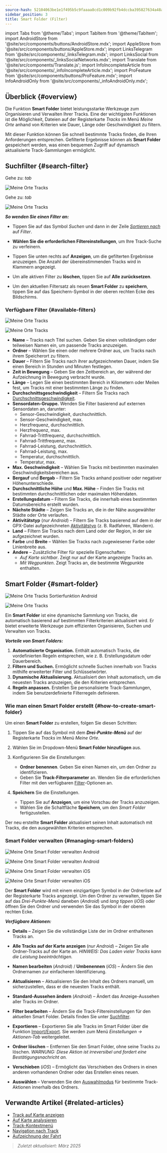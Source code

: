 ```yaml
---
source-hash: 52104063be1e1f495b5c9faaaa8cd1c009b92fb4dccba395827634a48aa85dd8
sidebar_position: 3
title: Smart Folder (Filter)
---
```

import Tabs from '@theme/Tabs';
import TabItem from '@theme/TabItem';
import AndroidStore from '@site/src/components/buttons/AndroidStore.mdx';
import AppleStore from '@site/src/components/buttons/AppleStore.mdx';
import LinksTelegram from '@site/src/components/_linksTelegram.mdx';
import LinksSocial from '@site/src/components/_linksSocialNetworks.mdx';
import Translate from '@site/src/components/Translate.js';
import InfoIncompleteArticle from '@site/src/components/_infoIncompleteArticle.mdx';
import ProFeature from '@site/src/components/buttons/ProFeature.mdx';
import InfoAndroidOnly from '@site/src/components/_infoAndroidOnly.mdx';



## Überblick {#overview}

Die Funktion **Smart Folder** bietet leistungsstarke Werkzeuge zum Organisieren und Verwalten Ihrer Tracks. Eine der wichtigsten Funktionen ist die Möglichkeit, Dateien auf der Registerkarte *Tracks* im Menü *Meine Orte* anhand von Kriterien wie Dauer, Länge oder Geschwindigkeit zu filtern.

Mit dieser Funktion können Sie schnell bestimmte Tracks finden, die Ihren Anforderungen entsprechen. Gefilterte Ergebnisse können als **Smart Folder** gespeichert werden, was einen bequemen Zugriff auf dynamisch aktualisierte Track-Sammlungen ermöglicht.


## Suchfilter {#search-filter}

<Tabs groupId="operating-systems">

<TabItem value="android" label="Android">

Gehe zu: *<Translate android="true" ids="shared_string_menu,shared_string_my_places,shared_string_gpx_files"/> tab*

![Meine Orte Tracks](@site/static/img/personal/tracks/my_places_tracks_filter_2_andr.png)

</TabItem>

<TabItem value="ios" label="iOS">

Gehe zu: *<Translate ios="true" ids="shared_string_menu,shared_string_my_places,shared_string_gpx_tracks"/> tab*

![Meine Orte Tracks](@site/static/img/personal/tracks/my_places_tracks_filter_ios.png)

</TabItem>

</Tabs>

***So wenden Sie einen Filter an:***

- Tippen Sie auf das Symbol *Suchen* und dann in der Zeile [*Sortieren nach*](./manage-tracks.md#sort-by) auf *Filter*.

- **Wählen Sie die erforderlichen Filtereinstellungen**, um Ihre Track-Suche zu verfeinern.

- Tippen Sie unten rechts auf **Anzeigen**, um die gefilterten Ergebnisse anzuzeigen. Die Anzahl der übereinstimmenden Tracks wird in Klammern angezeigt.

- Um alle aktiven Filter zu **löschen**, tippen Sie auf **Alle zurücksetzen**.

- Um den aktuellen Filtersatz als neuen **Smart Folder** zu **speichern**, tippen Sie auf das Speichern-Symbol in der oberen rechten Ecke des Bildschirms.


### Verfügbare Filter {#available-filters}

<Tabs groupId="operating-systems">

<TabItem value="android" label="Android">

![Meine Orte Tracks](@site/static/img/personal/tracks/my_places_tracks_filter_andr.png)

</TabItem>

<TabItem value="ios" label="iOS">

![Meine Orte Tracks](@site/static/img/personal/tracks/my_places_tracks_filter_2_ios.png)

</TabItem>

</Tabs>

- **Name** – Tracks nach Titel suchen. Geben Sie einen vollständigen oder teilweisen Namen ein, um passende Tracks anzuzeigen.
- **Ordner** – Wählen Sie einen oder mehrere Ordner aus, um Tracks nach ihrem Speicherort zu filtern.
- **Dauer** – Filtern Sie Tracks nach ihrer aufgezeichneten Dauer, indem Sie einen Bereich in Stunden und Minuten festlegen.
- **Zeit in Bewegung** – Geben Sie den Zeitbereich an, der während der Aufzeichnung in Bewegung verbracht wurde.
- **Länge** – Legen Sie einen bestimmten Bereich in Kilometern oder Meilen fest, um Tracks mit einer bestimmten Länge zu finden.
- **Durchschnittsgeschwindigkeit** – Filtern Sie Tracks nach [Durchschnittsgeschwindigkeit](../../widgets/info-widgets.md#average-speed).
- **Sensordaten-Gruppe.**
    Wenden Sie Filter basierend auf externen Sensordaten an, darunter:
    - Sensor-Geschwindigkeit, durchschnittlich.
    - Sensor-Geschwindigkeit, max.
    - Herzfrequenz, durchschnittlich.
    - Herzfrequenz, max.
    - Fahrrad-Trittfrequenz, durchschnittlich.
    - Fahrrad-Trittfrequenz, max.
    - Fahrrad-Leistung, durchschnittlich.
    - Fahrrad-Leistung, max.
    - Temperatur, durchschnittlich.
    - Temperatur, max.
- **Max. Geschwindigkeit** – Wählen Sie Tracks mit bestimmten maximalen Geschwindigkeitsbereichen aus.
- **Bergauf** und **Bergab** – Filtern Sie Tracks anhand positiver oder negativer Höhenunterschiede.
- **Durchschnittliche Höhe** und **Max. Höhe** – Finden Sie Tracks mit bestimmten durchschnittlichen oder maximalen Höhendaten.
- **Erstellungsdatum** – Filtern Sie Tracks, die innerhalb eines bestimmten Datumsbereichs erstellt wurden.
- **Nächste Städte** – Zeigen Sie Tracks an, die in der Nähe ausgewählter Städte oder Orte verlaufen.
- **Aktivitätstyp** (*nur Android*) – Filtern Sie Tracks basierend auf dem in der GPX-Datei aufgezeichneten [Aktivitätstyp](../../map/tracks/track-context-menu.md#track-information-activity) (z. B. Radfahren, Wandern).
- **Land** – Filtern Sie Tracks nach dem Land oder der Region, in der sie aufgezeichnet wurden.
- **Farbe** und **Breite** – Wählen Sie Tracks nach zugewiesener Farbe oder Linienbreite aus.
- **Andere** – Zusätzliche Filter für spezielle Eigenschaften:
    - *Auf Karte sichtbar*. Zeigt nur auf der Karte angezeigte Tracks an.
    - *Mit Wegpunkten*. Zeigt Tracks an, die bestimmte Wegpunkte enthalten.


## Smart Folder {#smart-folder}

<Tabs groupId="operating-systems">

<TabItem value="android" label="Android">

![Meine Orte Tracks Sortierfunktion Android](@site/static/img/personal/tracks/my_places_smart_folder_andr.png)

</TabItem>

<TabItem value="ios" label="iOS">

![Meine Orte Tracks](@site/static/img/personal/tracks/my_places_smart_folder_ios.png)

</TabItem>

</Tabs>

Ein **Smart Folder** ist eine dynamische Sammlung von Tracks, die automatisch basierend auf bestimmten Filterkriterien aktualisiert wird. Er bietet erweiterte Werkzeuge zum effizienten Organisieren, Suchen und Verwalten von Tracks.

***Vorteile von Smart Folders:***

1. **Automatisierte Organisation.**
    Enthält automatisch Tracks, die vordefinierten Regeln entsprechen, wie z. B. Erstellungsdatum oder Dauerbereich.
2. **Filtern und Suchen.**
    Ermöglicht schnelle Suchen innerhalb von Tracks mithilfe erweiterter Filter und Schlüsselwörter.
3. **Dynamische Aktualisierung.**
    Aktualisiert den Inhalt automatisch, um die neuesten Tracks anzuzeigen, die den Kriterien entsprechen.
4. **Regeln anpassen.**
    Erstellen Sie personalisierte Track-Sammlungen, indem Sie benutzerdefinierte Filterregeln definieren.


### Wie man einen Smart Folder erstellt {#how-to-create-smart-folder}

Um einen **Smart Folder** zu erstellen, folgen Sie diesen Schritten:

1. Tippen Sie auf das Symbol mit dem ***Drei-Punkte-Menü*** auf der Registerkarte *Tracks* im Menü *Meine Orte*.

2. Wählen Sie im Dropdown-Menü **Smart Folder hinzufügen** aus.

3. Konfigurieren Sie die Einstellungen:
   - **Ordner benennen**. Geben Sie einen Namen ein, um den Ordner zu identifizieren.
   - Geben Sie **Track-Filterparameter** an. Wenden Sie die erforderlichen Filter mit den verfügbaren [Filter](#available-filters)-Optionen an.

4. **Speichern** Sie die Einstellungen.
    - Tippen Sie auf **Anzeigen**, um eine Vorschau der Tracks anzuzeigen.
    - Wählen Sie die Schaltfläche **Speichern**, um den *Smart Folder* fertigzustellen.

Der neu erstellte **Smart Folder** aktualisiert seinen Inhalt automatisch mit Tracks, die den ausgewählten Kriterien entsprechen.


### Smart Folder verwalten {#managing-smart-folders}

<Tabs groupId="operating-systems">

<TabItem value="android" label="Android">

![Meine Orte Smart Folder verwalten Android](@site/static/img/personal/tracks/my_places_smart_folder_2-1_andr.png)

![Meine Orte Smart Folder verwalten Android](@site/static/img/personal/tracks/my_places_smart_folder_3_andr.png)

</TabItem>

<TabItem value="ios" label="iOS">

![Meine Orte Smart Folder verwalten iOS](@site/static/img/personal/tracks/folder_menu_2_ios.png)

![Meine Orte Smart Folder verwalten iOS](@site/static/img/personal/tracks/my_places_smart_folder_2_ios.png)

</TabItem>

</Tabs>

Der **Smart Folder** wird mit einem einzigartigen Symbol in der Ordnerliste auf der Registerkarte Tracks angezeigt. Um den Ordner zu verwalten, tippen Sie auf das *Drei-Punkte-Menü* daneben (*Android*) und *lang tippen* (*iOS*) oder öffnen Sie den Ordner und verwenden Sie das Symbol in der oberen rechten Ecke.

***Verfügbare Aktionen:***

- **Details** – Zeigen Sie die vollständige Liste der im Ordner enthaltenen Tracks an.

- **Alle Tracks auf der Karte anzeigen** (*nur Android*) – Zeigen Sie alle Ordner-Tracks auf der Karte an.
    *HINWEIS: Das Laden vieler Tracks kann die Leistung beeinträchtigen.*

- **Namen bearbeiten** (*Android*) / **Umbenennen** (*iOS*) – Ändern Sie den Ordnernamen zur einfacheren Identifizierung.

- **Aktualisieren** – Aktualisieren Sie den Inhalt des Ordners manuell, um sicherzustellen, dass er die neuesten Tracks enthält.

- **Standard-Aussehen ändern** (*Android*) – Ändert das Anzeige-Aussehen aller Tracks im Ordner.

- **Filter bearbeiten** – Ändern Sie die Track-Filtereinstellungen für den aktuellen Smart Folder. Details finden Sie unter [Suchfilter](#search-filter).

- **Exportieren** – Exportieren Sie alle Tracks im Smart Folder über die Funktion [Import/Export](../../personal/import-export.md). Sie werden zum Menü *Einstellungen → Aktionen-Tab* weitergeleitet.

- **Ordner löschen** – Entfernen Sie den Smart Folder, ohne seine Tracks zu löschen.
    *WARNUNG: Diese Aktion ist irreversibel und fordert eine Bestätigungsnachricht an.*

- **Verschieben** (*iOS*) – Ermöglicht das Verschieben des Ordners in einen anderen vorhandenen Ordner oder das Erstellen eines neuen.

- **Auswählen** – Verwenden Sie den [Auswahlmodus](./manage-tracks.md#selection-mode) für bestimmte Track-Aktionen innerhalb des Ordners.


## Verwandte Artikel {#related-articles}

- [Track auf Karte anzeigen](../../map/tracks/index.md)
- [Auf Karte analysieren](../../map/tracks/index.md#analyze-track-on-map)
- [Track-Kontextmenü](../../map/tracks/track-context-menu.md)
- [Navigation nach Track](../../navigation/setup/gpx-navigation.md)
- [Aufzeichnung der Fahrt](../../plugins/trip-recording.md)

> *Zuletzt aktualisiert: März 2025*